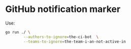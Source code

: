 # GitHub notification marker

Use:

```bash
go run ./ \
        --authors-to-ignore=the-ci-bot  \
        --teams-to-ignore=the-team-i-an-not-active-in
